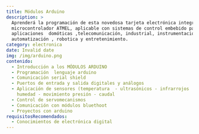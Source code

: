 ```yaml
---
title: Módulos Arduino
description: >
  Aprenderá la programación de esta novedosa tarjeta electrónica integrada con
  microcontrolador ATMEL, aplicable con sistemas de control embebido para
  aplicaciones  domóticas ,telecomunicación, industrial, instrumentación ,
  automatización , robotica y entretenimiento.
category: electronica
date: Invalid date
img: /img/arduino.png
contenido:
  - Introducción a los MÓDULOS ARDUINO
  - Programación  lenguaje arduino
  - Comunicación serial shield
  - Puertos de entrada y salida digitales y análogos
  - Aplicación de sensores (temperatura  - ultrasónicos - infrarrojos   - color
    humedad - movimiento presión - caudal
  - Control de servomecanismos
  - Comunicación con módulos bluethoot
  - Proyectos con arduino
requisitosRecomendados:
  - Conocimientos de electrónica digital
---
```

